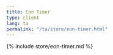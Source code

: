 ```yaml
---
title: Eon Timer
type: client
lang: ta
permalink: "/ta/store/eon-timer.html"
---
```


{% include store/eon-timer.md %}
  
